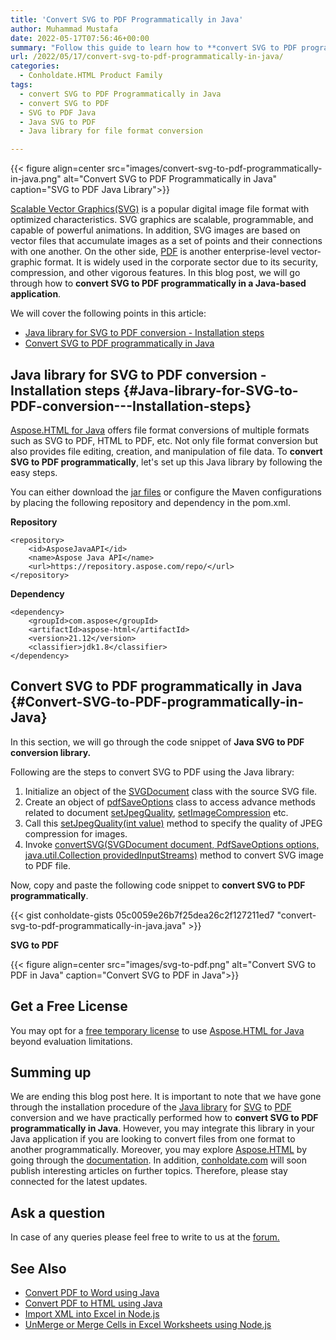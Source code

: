 ```yaml
---
title: 'Convert SVG to PDF Programmatically in Java'
author: Muhammad Mustafa
date: 2022-05-17T07:56:46+00:00
summary: "Follow this guide to learn how to **convert SVG to PDF programmatically in Java**. This java library is easy and offers robust file format conversion methods."
url: /2022/05/17/convert-svg-to-pdf-programmatically-in-java/
categories:
  - Conholdate.HTML Product Family
tags:
  - convert SVG to PDF Programmatically in Java
  - convert SVG to PDF
  - SVG to PDF Java
  - Java SVG to PDF
  - Java library for file format conversion

---
```



{{< figure align=center src="images/convert-svg-to-pdf-programmatically-in-java.png" alt="Convert SVG to PDF Programmatically in Java" caption="SVG to PDF Java Library">}}

[Scalable Vector Graphics(SVG)][1] is a popular digital image file format with optimized characteristics. SVG graphics are scalable, programmable, and capable of powerful animations. In addition, SVG images are based on vector files that accumulate images as a set of points and their connections with one another. On the other side, [PDF][2] is another enterprise-level vector-graphic format. It is widely used in the corporate sector due to its security, compression, and other vigorous features. In this blog post, we will go through how to **convert SVG to PDF programmatically in a Java-based application**.

We will cover the following points in this article:


  * [Java library for SVG to PDF conversion - Installation steps][3]
  * [Convert SVG to PDF programmatically in Java][4]

## Java library for SVG to PDF conversion - Installation steps {#Java-library-for-SVG-to-PDF-conversion---Installation-steps}

[Aspose.HTML for Java][5] offers file format conversions of multiple formats such as SVG to PDF, HTML to PDF, etc. Not only file format conversion but also provides file editing, creation, and manipulation of file data. To **convert SVG to PDF programmatically**, let's set up this Java library by following the easy steps.

You can either download the [jar files][6] or configure the Maven configurations by placing the following repository and dependency in the pom.xml.

**Repository**
```
<repository>
    <id>AsposeJavaAPI</id>
    <name>Aspose Java API</name>
    <url>https://repository.aspose.com/repo/</url>
</repository>
```

**Dependency**

```
<dependency>
    <groupId>com.aspose</groupId>
    <artifactId>aspose-html</artifactId>
    <version>21.12</version>
    <classifier>jdk1.8</classifier>
</dependency>
```


## Convert SVG to PDF programmatically in Java {#Convert-SVG-to-PDF-programmatically-in-Java}

In this section, we will go through the code snippet of **Java SVG to PDF conversion library.**

Following are the steps to convert SVG to PDF using the Java library:

  1. Initialize an object of the [SVGDocument][7] class with the source SVG file.
  2. Create an object of [pdfSaveOptions][8] class to access advance methods related to document [setJpegQuality][9], [setImageCompression][10] etc.
  3. Call this [setJpegQuality(int value)][9] method to specify the quality of JPEG compression for images.
  4. Invoke [convertSVG(SVGDocument document, PdfSaveOptions options, java.util.Collection providedInputStreams)][11] method to convert SVG image to PDF file.

Now, copy and paste the following code snippet to **convert SVG to PDF programmatically**.

{{< gist conholdate-gists 05c0059e26b7f25dea26c2f127211ed7 "convert-svg-to-pdf-programmatically-in-java.java" >}}

**SVG to PDF**

{{< figure align=center src="images/svg-to-pdf.png" alt="Convert SVG to PDF in Java" caption="Convert SVG to PDF in Java">}}


## Get a Free License

You may opt for a [free temporary license][12] to use [Aspose.HTML for Java][13] beyond evaluation limitations.

## Summing up

We are ending this blog post here. It is important to note that we have gone through the installation procedure of the [Java library][14] for [SVG][1] to [PDF][2] conversion and we have practically performed how to **convert SVG to PDF programmatically in Java**. However, you may integrate this library in your Java application if you are looking to convert files from one format to another programmatically. Moreover, you may explore [Aspose.HTML][16] by going through the [documentation][15]. In addition, [conholdate.com][17] will soon publish interesting articles on further topics. Therefore, please stay connected for the latest updates.

## Ask a question

In case of any queries please feel free to write to us at the [forum.][22]

## See Also

  * [Convert PDF to Word using Java][18]
  * [Convert PDF to HTML using Java][19]
  * [Import XML into Excel in Node.js][20]
  * [UnMerge or Merge Cells in Excel Worksheets using Node.js][21]

 [1]: https://docs.fileformat.com/page-description-language/svg/
 [2]: https://docs.fileformat.com/pdf/
 [3]: #Java-library-for-SVG-to-PDF-conversion---Installation-steps
 [4]: #Convert-SVG-to-PDF-programmatically-in-Java
 [5]: https://downloads.aspose.com/html/java
 [6]: https://downloads.aspose.com/html/java
 [7]: https://apireference.aspose.com/html/java/com.aspose.html.dom.svg/SVGDocument
 [8]: https://apireference.aspose.com/html/java/com.aspose.html.rendering.pdf/PdfRenderingOptions#setJpegQuality-int-
 [9]: https://apireference.aspose.com/html/java/com.aspose.html.rendering.pdf/PdfRenderingOptions#setJpegQuality-int-
 [10]: https://apireference.aspose.com/html/java/com.aspose.html.rendering.pdf/PdfRenderingOptions#setImageCompression-int-
 [11]: https://apireference.aspose.com/html/java/com.aspose.html.converters/Converter#convertSVG-com.aspose.dom.svg.SVGDocument-com.aspose.saving.PdfSaveOptions-java.util.Collection-
 [12]: https://purchase.conholdate.com/temporary-license
 [13]: https://products.aspose.com/html/
 [14]: https://apireference.aspose.com/html/java
 [15]: https://docs.aspose.com/html/java/
 [16]: https://products.aspose.com/html/
 [17]: https://www.conholdate.com/
 [18]: https://blog.conholdate.com/2022/05/10/unmerge-or-merge-cells-in-excel-worksheets-using-nodejs/
 [19]: https://blog.conholdate.com/2022/02/19/convert-pdf-to-html-using-java/
 [20]: https://blog.conholdate.com/2022/04/25/import-xml-into-excel-in-nodejs/
 [21]: https://blog.conholdate.com/2022/05/10/unmerge-or-merge-cells-in-excel-worksheets-using-nodejs/
 [22]: https://forum.conholdate.com/
